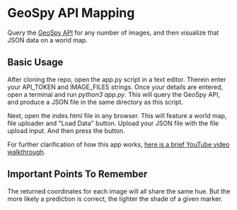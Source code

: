 # GeoSpy API Mapping
Query the [GeoSpy API](https://dev.geospy.ai/docs/routes#overview) for any number of images, and then visualize that JSON data on a world map.

## Basic Usage
After cloning the repo, open the app.py script in a text editor. Therein enter your API_TOKEN and IMAGE_FILES strings. Once your details are entered, open a terminal and run *python3 app.py*. This will query the GeoSpy API, and produce a JSON file in the same directory as this script.

Next, open the index.html file in any browser. This will feature a world map, file uploader and "Load Data" button. Upload your JSON file with the file upload input. And then press the button.

For further clarification of how this app works, [here is a brief YouTube video walkthrough](https://youtu.be/6phQE0MY_ak).

## Important Points To Remember
The returned coordinates for each image will all share the same hue. But the more likely a prediction is correct, the lighter the shade of a given marker.
